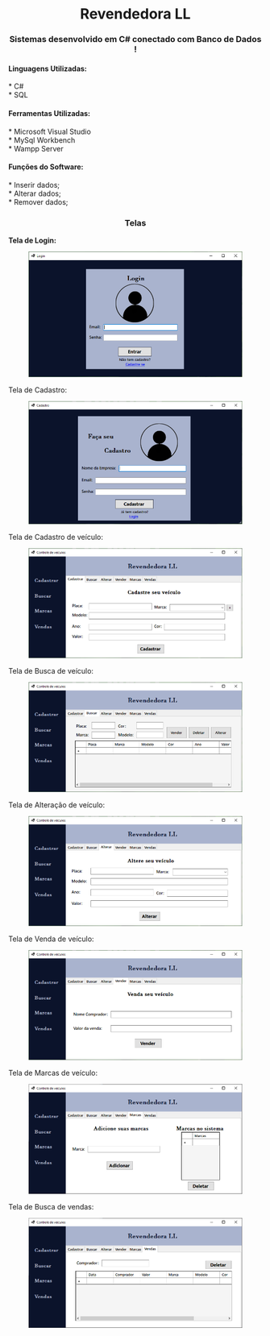 <h1 align="center">Revendedora LL</h1>
<h3 align='center'>Sistemas desenvolvido em C# conectado com Banco de Dados !</h2>

<h4>Linguagens Utilizadas:</h3>
* C#
</br>
* SQL
</br>


<h4>Ferramentas Utilizadas:</h4>
* Microsoft Visual Studio
</br>
* MySql Workbench
</br>
* Wampp Server
</br>

<h4>Funções do Software:</h4>
* Inserir dados;
</br
* Listar dados;
</br>
* Alterar dados;
</br>
* Remover dados;
</br>

<h3 align='center'>Telas</h3>

<b><p padding-top = 50px>Tela de Login:</p></b>
<figure>
  <img src="Revendedora/Prints/Login.PNG" alt="Login">
</figure>

<p padding-top = 50px>Tela de Cadastro:</p>
<figure>
  <img src="Revendedora/Prints/Cadastro.PNG" alt="Cadastro">
</figure>

<p padding-top = 50px>Tela de Cadastro de veículo:</p>
<figure>
  <img src="Revendedora/Prints/Cadastra_veiculo.PNG" alt="CadastraVeiculo">
</figure>

<p padding-top = 50px>Tela de Busca de veículo:</p>
<figure>
  <img src="Revendedora/Prints/Busca_veiculo.PNG" alt="BuscaVeiculo">
</figure>

<p padding-top = 50px>Tela de Alteração de veículo:</p>
<figure>
  <img src="Revendedora/Prints/Altera_veiculo.PNG" alt="AlteraVeiculo">
</figure>

<p padding-top = 50px>Tela de Venda de veículo:</p>
<figure>
  <img src="Revendedora/Prints/Vende_veiculo.PNG" alt="VendeVeiculo">
</figure>

<p padding-top = 50px>Tela de Marcas de veículo:</p>
<figure>
  <img src="Revendedora/Prints/Add-Del_marca.PNG" alt="MarcaVeiculo">
</figure>

<p padding-top = 50px>Tela de Busca de vendas:</p>
<figure>
  <img src="Revendedora/Prints/Busca_vendas.PNG" alt="BuscaVendas">
</figure>

